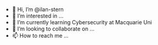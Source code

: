 - 👋 Hi, I’m @ilan-stern
- 👀 I’m interested in ...
- 🌱 I’m currently learning Cybersecurity at Macquarie Uni
- 💞️ I’m looking to collaborate on ...
- 📫 How to reach me ...

<!---
ilan-stern/ilan-stern is a ✨ special ✨ repository because its `README.md` (this file) appears on your GitHub profile.
You can click the Preview link to take a look at your changes.
--->
